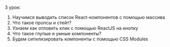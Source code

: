 3 урок:

1. Научимся выводить список React-компонентов с помощью массива
2. Что такое пропсы и стейт?
3. Узнаем как отловить клик с помощью ReactJS на кнопку
4. Что такое глупые и умные компоненты?
5. Будем ситилизировать компоненты с помощью CSS Modules
